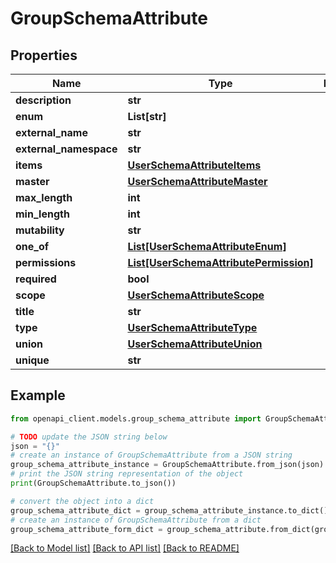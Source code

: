 # GroupSchemaAttribute


## Properties

Name | Type | Description | Notes
------------ | ------------- | ------------- | -------------
**description** | **str** |  | [optional] 
**enum** | **List[str]** |  | [optional] 
**external_name** | **str** |  | [optional] 
**external_namespace** | **str** |  | [optional] 
**items** | [**UserSchemaAttributeItems**](UserSchemaAttributeItems.md) |  | [optional] 
**master** | [**UserSchemaAttributeMaster**](UserSchemaAttributeMaster.md) |  | [optional] 
**max_length** | **int** |  | [optional] 
**min_length** | **int** |  | [optional] 
**mutability** | **str** |  | [optional] 
**one_of** | [**List[UserSchemaAttributeEnum]**](UserSchemaAttributeEnum.md) |  | [optional] 
**permissions** | [**List[UserSchemaAttributePermission]**](UserSchemaAttributePermission.md) |  | [optional] 
**required** | **bool** |  | [optional] 
**scope** | [**UserSchemaAttributeScope**](UserSchemaAttributeScope.md) |  | [optional] 
**title** | **str** |  | [optional] 
**type** | [**UserSchemaAttributeType**](UserSchemaAttributeType.md) |  | [optional] 
**union** | [**UserSchemaAttributeUnion**](UserSchemaAttributeUnion.md) |  | [optional] 
**unique** | **str** |  | [optional] 

## Example

```python
from openapi_client.models.group_schema_attribute import GroupSchemaAttribute

# TODO update the JSON string below
json = "{}"
# create an instance of GroupSchemaAttribute from a JSON string
group_schema_attribute_instance = GroupSchemaAttribute.from_json(json)
# print the JSON string representation of the object
print(GroupSchemaAttribute.to_json())

# convert the object into a dict
group_schema_attribute_dict = group_schema_attribute_instance.to_dict()
# create an instance of GroupSchemaAttribute from a dict
group_schema_attribute_form_dict = group_schema_attribute.from_dict(group_schema_attribute_dict)
```
[[Back to Model list]](../README.md#documentation-for-models) [[Back to API list]](../README.md#documentation-for-api-endpoints) [[Back to README]](../README.md)


